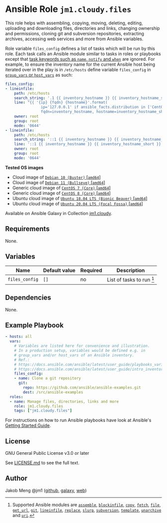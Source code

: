 # Ansible Role `jm1.cloudy.files`

This role helps with assembling, copying, moving, deleting, editing, uploading and downloading files, directories and
links, changing ownership and permissions, cloning git and subversion repositories, extracting archives, accessing web
services and more from Ansible variables.

Role variable `files_config` defines a list of tasks which will be run by this role. Each task calls an Ansible module
similar to tasks in roles or playbooks except that [task keywords such as `name`, `notify` and `when`][
playbooks-keywords] are ignored. For example, to ensure the inventory name for the current Ansible host being iterated
over in the play is in `/etc/hosts` define variable `files_config` in [`group_vars` or `host_vars`][ansible-inventory]
as such:

```yml
files_config:
- lineinfile:
    path: /etc/hosts
    search_string: '.1 {{ inventory_hostname }} {{ inventory_hostname_short }}'
    line: "{{ '{ip} {fqdn} {hostname}'.format(
                ip='127.0.0.1' if ansible_facts.distribution in ['CentOS', 'Red Hat Enterprise Linux'] else '127.0.1.1',
                fqdn=inventory_hostname, hostname=inventory_hostname_short) }}"
    owner: root
    group: root
    mode: '0644'
- lineinfile:
    path: /etc/hosts
    search_string: '::1 {{ inventory_hostname }} {{ inventory_hostname_short }}'
    line: '::1 {{ inventory_hostname }} {{ inventory_hostname_short }}'
    owner: root
    group: root
    mode: '0644'
```

[ansible-inventory]: https://docs.ansible.com/ansible/latest/user_guide/intro_inventory.html
[playbooks-keywords]: https://docs.ansible.com/ansible/latest/reference_appendices/playbooks_keywords.html

**Tested OS images**
- Cloud image of [`Debian 10 (Buster)` \[`amd64`\]](https://cdimage.debian.org/cdimage/openstack/current/)
- Cloud image of [`Debian 11 (Bullseye)` \[`amd64`\]](https://cdimage.debian.org/images/cloud/bullseye/latest/)
- Generic cloud image of [`CentOS 7 (Core)` \[`amd64`\]](https://cloud.centos.org/centos/7/images/)
- Generic cloud image of [`CentOS 8 (Core)` \[`amd64`\]](https://cloud.centos.org/centos/8/x86_64/images/)
- Ubuntu cloud image of [`Ubuntu 18.04 LTS (Bionic Beaver)` \[`amd64`\]](https://cloud-images.ubuntu.com/bionic/current/)
- Ubuntu cloud image of [`Ubuntu 20.04 LTS (Focal Fossa)` \[`amd64`\]](https://cloud-images.ubuntu.com/focal/)

Available on Ansible Galaxy in Collection [jm1.cloudy](https://galaxy.ansible.com/jm1/cloudy).

## Requirements

None.

## Variables


| Name           | Default value | Required | Description                               |
| -------------- | ------------- | -------- | ----------------------------------------- |
| `files_config` | `[]`          | no       | List of tasks to run [^supported-modules] |

[^supported-modules]: Supported Ansible modules are [`assemble`][ansible-module-assemble], [`blockinfile`][
ansible-module-blockinfile], [`copy`][ansible-module-copy], [`fetch`][ansible-module-fetch], [`file`][
ansible-module-file], [`get_url`][ansible-module-get-url], [`git`][ansible-module-git], [`lineinfile`][
ansible-module-lineinfile], [`replace`][ansible-module-replace], [`slurp`][ansible-module-slurp], [`subversion`][
ansible-module-subversion], [`template`][ansible-module-template], [`unarchive`][ansible-module-unarchive] and [`uri`][
ansible-module-uri].

[ansible-module-assemble]: https://docs.ansible.com/ansible/latest/collections/ansible/builtin/assemble_module.html
[ansible-module-blockinfile]: https://docs.ansible.com/ansible/latest/collections/ansible/builtin/blockinfile_module.html
[ansible-module-copy]: https://docs.ansible.com/ansible/latest/collections/ansible/builtin/copy_module.html
[ansible-module-fetch]: https://docs.ansible.com/ansible/latest/collections/ansible/builtin/fetch_module.html
[ansible-module-file]: https://docs.ansible.com/ansible/latest/collections/ansible/builtin/file_module.html
[ansible-module-get-url]: https://docs.ansible.com/ansible/latest/collections/ansible/builtin/get_url_module.html
[ansible-module-git]: https://docs.ansible.com/ansible/latest/collections/ansible/builtin/git_module.html
[ansible-module-lineinfile]: https://docs.ansible.com/ansible/latest/collections/ansible/builtin/lineinfile_module.html
[ansible-module-replace]: https://docs.ansible.com/ansible/latest/collections/ansible/builtin/replace_module.html
[ansible-module-slurp]: https://docs.ansible.com/ansible/latest/collections/ansible/builtin/slurp_module.html
[ansible-module-subversion]: https://docs.ansible.com/ansible/latest/collections/ansible/builtin/subversion_module.html
[ansible-module-template]: https://docs.ansible.com/ansible/latest/collections/ansible/builtin/template_module.html
[ansible-module-unarchive]: https://docs.ansible.com/ansible/latest/collections/ansible/builtin/unarchive_module.html
[ansible-module-uri]: https://docs.ansible.com/ansible/latest/collections/ansible/builtin/uri_module.html

## Dependencies

None.

## Example Playbook

```yml
- hosts: all
  vars:
    # Variables are listed here for convenience and illustration.
    # In a production setup, variables would be defined e.g. in
    # group_vars and/or host_vars of an Ansible inventory.
    # Ref.:
    # https://docs.ansible.com/ansible/latest/user_guide/playbooks_variables.html
    # https://docs.ansible.com/ansible/latest/user_guide/intro_inventory.html
    files_config:
    - name: Clone a git repository
      git:
        repo: https://github.com/ansible/ansible-examples.git
        dest: /src/ansible-examples
  roles:
  - name: Manage files, directories, links and more
    role: jm1.cloudy.files
    tags: ["jm1.cloudy.files"]
```

For instructions on how to run Ansible playbooks have look at Ansible's
[Getting Started Guide](https://docs.ansible.com/ansible/latest/network/getting_started/first_playbook.html).

## License

GNU General Public License v3.0 or later

See [LICENSE.md](../../LICENSE.md) to see the full text.

## Author

Jakob Meng
@jm1 ([github](https://github.com/jm1), [galaxy](https://galaxy.ansible.com/jm1), [web](http://www.jakobmeng.de))
